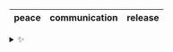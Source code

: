 | peace | communication | release |
| :---: | :-----------: | :-----: |

<details>
  <summary>✨</summary>
  These words are chosen at random each day. New words will appear here tomorrow morning.
</details>